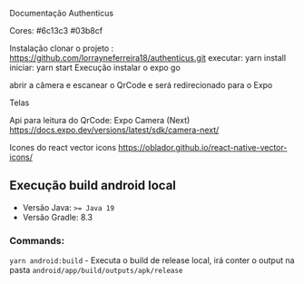 Documentação Authenticus

Cores:
#6c13c3
#03b8cf

Instalação 
clonar o projeto :  https://github.com/lorrayneferreira18/authenticus.git
executar: yarn install
iniciar: yarn start
Execução 
instalar o expo go 

abrir a câmera e escanear o QrCode e será redirecionado para o Expo 

Telas

Api para leitura do QrCode: Expo Camera (Next)
https://docs.expo.dev/versions/latest/sdk/camera-next/

Icones do react vector icons
https://oblador.github.io/react-native-vector-icons/ 


## Execução build android local

- Versão Java: ``>= Java 19``
- Versão Gradle: 8.3

### Commands:

`yarn android:build` - Executa o build de release local, irá conter o output na pasta `android/app/build/outputs/apk/release`